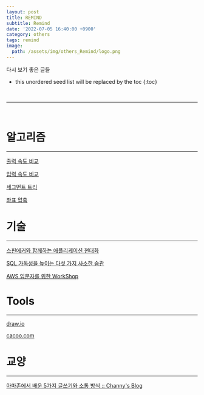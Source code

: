 ```yaml
---
layout: post
title: REMIND
subtitle: Remind
date: '2022-07-05 16:40:00 +0900'
category: others
tags: remind
image:
  path: /assets/img/others_Remind/logo.png
---
```


다시 보기 좋은 글들

<!--more-->

* this unordered seed list will be replaced by the toc
{:toc}

<br>
<hr/>
<br>

# 알고리즘
---

[출력 속도 비교](https://www.acmicpc.net/blog/view/57)

[입력 속도 비교](https://www.acmicpc.net/blog/view/56)

[세그먼트 트리](https://yabmoons.tistory.com/431)

[좌표 압축](https://mangu.tistory.com/90)



# 기술
---

[스핀에커와 함께하는 애플리케이션 현대화](https://github.com/Young-ook/terraform-aws-spinnaker/blob/main/examples/aws-modernization-with-spinnaker/README.ko.md)

[SQL 가독성을 높이는 다섯 가지 사소한 습관](https://yozm.wishket.com/magazine/detail/1519/)

[AWS 입문자를 위한 WorkShop](https://newstars.tistory.com/m/556)

# Tools
---

[draw.io](draw.io)

[cacoo.com](cacoo.com)


# 교양
---

[아마존에서 배운 5가지 글쓰기와 소통 방식 :: Channy's Blog](http://channy.creation.net/blog/1620)




